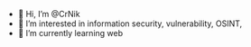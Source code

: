 - 👋 Hi, I’m @CrNik
- 👀 I’m interested in information security, vulnerability, OSINT,
- 🌱 I’m currently learning web  
  

 

 

